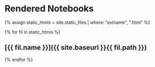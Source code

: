 # Rendered Notebooks

{% assign static_htmls = site.static_files | where: "extname", ".html" %}

{% for fil in static_htmls %}
## [{{ fil.name }}]({{ site.baseurl }}{{ fil.path }})
{% endfor %}